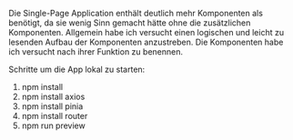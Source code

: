 Die Single-Page Application enthält deutlich mehr Komponenten als benötigt, da sie wenig Sinn gemacht hätte ohne die zusätzlichen
Komponenten. Allgemein habe ich versucht einen logischen und leicht zu lesenden Aufbau der Komponenten anzustreben.
Die Komponenten habe ich versucht nach ihrer Funktion zu benennen.

Schritte um die App lokal zu starten:

1. npm install
2. npm install axios
3. npm install pinia
4. npm install router
5. npm run preview
